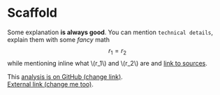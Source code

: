 # Scaffold

Some explanation __is always good__. You can mention `technical details`, explain them with some _fancy_ math $$r_1 = r_2$$ while mentioning inline what \\(r_1\\) and \\(r_2\\) are and [link to sources](http://www.wikipedia.com).

<i class="fa fa-fw fa-github"></i>
This [analysis is on GitHub (change link)](#).<br />
<i class="fa fa-fw fa-external-link"></i>
[External link (change me too)](#).

